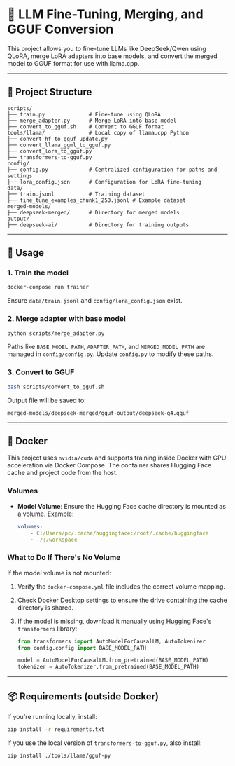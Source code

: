 # 🧠 LLM Fine-Tuning, Merging, and GGUF Conversion

This project allows you to fine-tune LLMs like DeepSeek/Qwen using QLoRA, merge LoRA adapters into base models, and convert the merged model to GGUF format for use with llama.cpp.

---

## 📁 Project Structure

```
scripts/
├── train.py              # Fine-tune using QLoRA
├── merge_adapter.py      # Merge LoRA into base model
├── convert_to_gguf.sh    # Convert to GGUF format
tools/llama/              # Local copy of llama.cpp Python
├── convert_hf_to_gguf_update.py
├── convert_llama_ggml_to_gguf.py
├── convert_lora_to_gguf.py
├── transformers-to-gguf.py
config/
├── config.py             # Centralized configuration for paths and settings
├── lora_config.json      # Configuration for LoRA fine-tuning
data/
├── train.jsonl           # Training dataset
├── fine_tune_examples_chunk1_250.jsonl # Example dataset
merged-models/
├── deepseek-merged/      # Directory for merged models
output/
├── deepseek-ai/          # Directory for training outputs
```

---

## 🚀 Usage

### 1. Train the model

```bash
docker-compose run trainer
```

Ensure `data/train.jsonl` and `config/lora_config.json` exist.

### 2. Merge adapter with base model

```bash
python scripts/merge_adapter.py
```

Paths like `BASE_MODEL_PATH`, `ADAPTER_PATH`, and `MERGED_MODEL_PATH` are managed in `config/config.py`. Update `config.py` to modify these paths.

### 3. Convert to GGUF

```bash
bash scripts/convert_to_gguf.sh
```

Output file will be saved to:

```
merged-models/deepseek-merged/gguf-output/deepseek-q4.gguf
```

---

## 🐳 Docker

This project uses `nvidia/cuda` and supports training inside Docker with GPU acceleration via Docker Compose. The container shares Hugging Face cache and project code from the host.

### Volumes

-   **Model Volume**: Ensure the Hugging Face cache directory is mounted as a volume. Example:
    ```yaml
    volumes:
        - C:/Users/pc/.cache/huggingface:/root/.cache/huggingface
        - ./:/workspace
    ```

### What to Do If There's No Volume

If the model volume is not mounted:

1. Verify the `docker-compose.yml` file includes the correct volume mapping.
2. Check Docker Desktop settings to ensure the drive containing the cache directory is shared.
3. If the model is missing, download it manually using Hugging Face's `transformers` library:

    ```python
    from transformers import AutoModelForCausalLM, AutoTokenizer
    from config.config import BASE_MODEL_PATH

    model = AutoModelForCausalLM.from_pretrained(BASE_MODEL_PATH)
    tokenizer = AutoTokenizer.from_pretrained(BASE_MODEL_PATH)
    ```

---

## 📦 Requirements (outside Docker)

If you're running locally, install:

```bash
pip install -r requirements.txt
```

If you use the local version of `transformers-to-gguf.py`, also install:

```bash
pip install ./tools/llama/gguf-py
```

